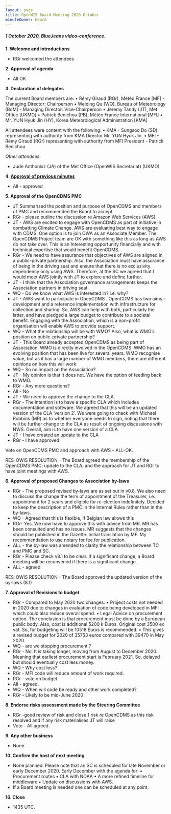 ```yaml
---
layout: page
title: OpenWIS Board Meeting 2020 October
minuteOwner: board
---
```

##### 1 October 2020, BlueJeans video-conference.

**1.	Welcome and introductions**

- RGr welcomed the attendees

**2.	Approval of agenda**

- All OK

**3.	Declaration of delegates**

The current Board members are:
	•	Rémy Giraud (RGr), Météo France [MF] - Managing Director: Chairperson
	•	Weiqing Qu (WQ), Bureau of Meteorology [BoM] - Managing Director: Vice-Chairperson
	•	Jeremy Tandy (JT), Met Office [UKMO]
	•	Patrick Benichou (PB), Météo France International [MFI]
	•	Mr. YUN Hyuk Jin (HY), Korea Meteorological Administration [KMA]

All attendees were content with the following:
	•	KMA - Sungsoo Do (SD) representing with authority from KMA Director Mr. YUN Hyuk Jin.
	•	MFI - Rémy Giraud (RGr) representing with authority from MFI President - Patrick Benichou

*Other attendees:*
- Jude Anthonisz (JA) of the Met Office (OpenWIS Secretariat) (UKMO)

**4.	[Approval of previous minutes](http://openwis.github.io/openwis-documentation/minutes/board/2019-05-23-OpenWIS-Board-Meeting-2020-May.html)**

- All - approved

**5.	Approval of the OpenCDMS PMC**
- JT Summarised the position and purpose of OpenCDMS and members of PMC and recommended the Board to accept.
- RGr - please outline the discussion re Amazon Web Services (AWS).
- JT - AWS are excited to engage with OpenCDMS as part of initiative in combatting Climate Change. AWS are evaluating best way to engage with CDMS.  One option is to join OWA as an Associate Member.  The  OpenCDMS Project team are OK with something like this as long as AWS do not take over.  This is an Interesting opportunity financially and with technical expertise that would benefit OpenCDMS.
- RGr - We need to have assurance that objectives of AWS are aligned in a public-private partnership. Also, the Association must have assurance of being in the driving seat and ensure that there is no exclusivity dependency only using AWS.  Therefore, at the SC we agreed that I would meet AWS jointly with JT to explore and define further.  
- JT - I think that the Association governance arrangements keeps the Association partners in driving seat.
- WQ - Do we know what AWS is interested in? i.e. why?
- JT - AWS want to participate in OpenCDMS .  OpenCDMS has two aims – development and a reference implementation with infrastructure for collection and sharing.  So, AWS can help with both, particularly the latter, and have pledged a large budget to contribute to a societal benefit.  Engaging with the Association, which is a non-profit organisation will enable AWS to provide support.
- WQ - What the relationship will be with WMO?  Also, what is WMO’s position on public-private partnership?
- JT - This Board already accepted OpenCDMS as being part of Association.  WMO is directly involved in the OpenCDMS.  WMO has an evolving position that has been live for several years.  WMO recognise value, but as it has a large number of WMO members, there are  different opinions on how this will work.
- WQ - So no impact on the Association?
- JT - My opinion is that it does not.  We have the option of feeding back to WMO.
- RGr - Any more questions?
- All - No
- JT - We need to approve the change to the CLA.
- RGr - The intention is to have a specific CLA which includes documentation and software.  We agreed that this will be an updated version of the CLA ‘version 2’.  We were going to check with Michael Robbins (MR) as to whether everyone needs to sign, noting that there will be further change to the CLA as result of ongoing discussions with NWS.  Overall, aim is to have one version of a CLA.
- JT - I have created an update to the CLA
- RGr - I have approved

Vote on OpenCDMS PMC and approach with AWS – ALL-OK.

RES-OWIS RESOLUTION – The Board agreed the membership of the OpenCDMS PMC; update to the CLA; and the approach for JT and RGr to have joint meetings with AWS. 

**6. Approval of proposed Changes to Association by-laws**
- RGr - The proposed revised by-laws are as set out in v0.8.  We also need to discuss the change the term of appointment of the Treasurer, i.e. appointment for 2 years and eligible for re-election indefinitely.  Decided to keep the description of a PMC in the Internal Rules rather than in the by-laws.
- WQ - Agreed that this is flexible, if Belgian law allows this
- RGr- Yes.  We now have to approve this with advice from MR.  MR has been consulted and has no issues.  MR suggests that the changes should be published in the Gazette.  Initial translation by MF.  My recommendation to use notary for fee for publication.
- ALL - the by-law was amended to clarity the relationship between TC and PMC and SC.
- RGr - Please check v8.1 to be clear. If a significant change, a Board meeting will be reconvened if there is a significant change.
- ALL - agreed

RES-OWIS RESOLUTION - The Board approved the updated version of the by-laws (8.1)

**7. Approval of Revisions to budget**
- RGr - Compared to May 2020 two changes:
	•	Project costs not needed in 2020 due to changes in evaluation of code being developed in MFI which could also reduce overall spend.
	•	Legal Advice on procurement option.  The conclusion is that procurement must be done by a European public body.  Also, cost is additional 5200 k Euros.  Original cost 3500 ex vat.  So, for budgeting will be 10518 Euros is recommended.
	•	This gives a revised budget for 2020 of 35753 euros compared with 39470 in May 2020
- WQ  - are we stopping procurement ?
- RGr - No. It is taking longer, moving from August to December 2020.  Meaning that earliest procurement start is February 2021. So, delayed but should eventually cost less money.
- WQ - Why cost less?
- RGr - MFI code will reduce amount of work required.
- RGr - vote on budget.
- All - agreed.
- WQ - When will code be ready and other work completed?
- RGr - Likely to be mid-June 2020

**8. Endorse risks assessment made by the Steering Committee**
- RGr -good review of risk and close 1 risk re OpenCDMS as this risk resolved and if any risk materialises JT will raise
- Vote - All agreed.

**9. Any other business**
- None.

**10. Confirm the host of next meeting**
- None planned.  Please note that an SC is scheduled for late November or early December 2020.  Early December with the agenda for:
	•	Procurement routes
	•	CLA with NOAA
	•	A more refined timeline for middleware
	•	Update on discussions with AWS.
- If a Board meeting is needed one can be scheduled at any point. 

**16. Close**
- 1435 UTC.

